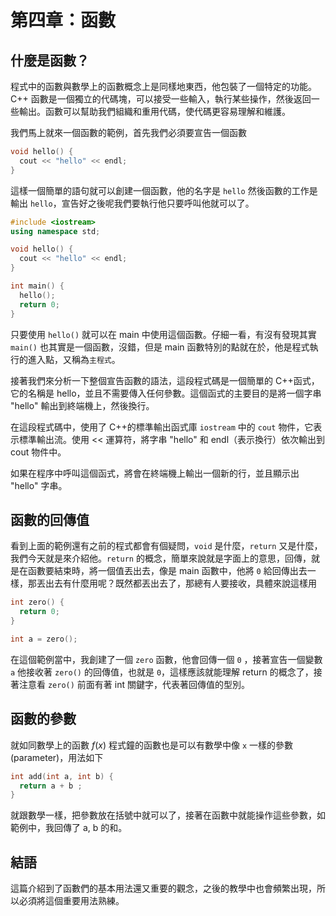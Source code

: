 # 第四章：函數

## 什麼是函數？

程式中的函數與數學上的函數概念上是同樣地東西，他包裝了一個特定的功能。C++ 函數是一個獨立的代碼塊，可以接受一些輸入，執行某些操作，然後返回一些輸出。函數可以幫助我們組織和重用代碼，使代碼更容易理解和維護。

我們馬上就來一個函數的範例，首先我們必須要宣告一個函數

```cpp
void hello() {
  cout << "hello" << endl;
}
```

這樣一個簡單的語句就可以創建一個函數，他的名字是 `hello` 然後函數的工作是輸出 `hello`，宣告好之後呢我們要執行他只要呼叫他就可以了。

```cpp
#include <iostream>
using namespace std;

void hello() {
  cout << "hello" << endl;
}

int main() {
  hello();
  return 0;
}
```

只要使用 `hello()` 就可以在 main 中使用這個函數。仔細一看，有沒有發現其實 `main()` 也其實是一個函數，沒錯，但是 main 函數特別的點就在於，他是程式執行的進入點，又稱為`主程式`。

接著我們來分析一下整個宣告函數的語法，這段程式碼是一個簡單的 C++函式，它的名稱是 hello，並且不需要傳入任何參數。這個函式的主要目的是將一個字串 "hello" 輸出到終端機上，然後換行。

在這段程式碼中，使用了 C++的標準輸出函式庫 `iostream` 中的 `cout` 物件，它表示標準輸出流。使用 << 運算符，將字串 "hello" 和 endl（表示換行）依次輸出到 cout 物件中。

如果在程序中呼叫這個函式，將會在終端機上輸出一個新的行，並且顯示出 "hello" 字串。

## 函數的回傳值

看到上面的範例還有之前的程式都會有個疑問，`void` 是什麼，`return` 又是什麼，我們今天就是來介紹他。`return` 的概念，簡單來說就是字面上的意思，回傳，就是在函數要結束時，將一個值丟出去，像是 main 函數中，他將 `0` 給回傳出去一樣，那丟出去有什麼用呢？既然都丟出去了，那總有人要接收，具體來說這樣用

```cpp
int zero() {
  return 0;
}

int a = zero();
```

在這個範例當中，我創建了一個 `zero` 函數，他會回傳一個 `0` ，接著宣告一個變數 `a` 他接收著 `zero()` 的回傳值，也就是 `0`，這樣應該就能理解 return 的概念了，接著注意看 `zero()` 前面有著 int 關鍵字，代表著回傳值的型別。

## 函數的參數

就如同數學上的函數 $f(x)$ 程式鐘的函數也是可以有數學中像 `x` 一樣的參數(parameter)，用法如下

```cpp
int add(int a, int b) {
  return a + b ;
}
```

就跟數學一樣，把參數放在括號中就可以了，接著在函數中就能操作這些參數，如範例中，我回傳了 a, b 的和。

## 結語

這篇介紹到了函數們的基本用法還又重要的觀念，之後的教學中也會頻繁出現，所以必須將這個重要用法熟練。

